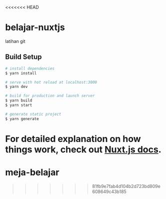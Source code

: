 <<<<<<< HEAD
# belajar-nuxtjs
latihan git
## Build Setup

```bash
# install dependencies
$ yarn install

# serve with hot reload at localhost:3000
$ yarn dev

# build for production and launch server
$ yarn build
$ yarn start

# generate static project
$ yarn generate
```

For detailed explanation on how things work, check out [Nuxt.js docs](https://nuxtjs.org).
=======
# meja-belajar
>>>>>>> 81fb9e7fab4d104b2d723bd809e608649c43b185
